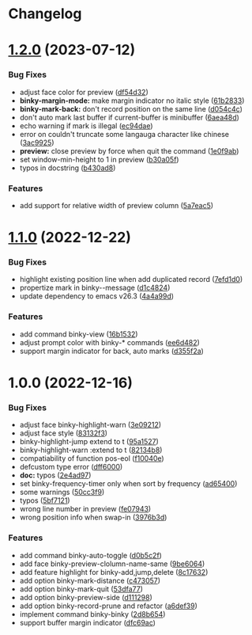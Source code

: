 # Changelog
# [1.2.0](https://github.com/liuyinz/binky-mode/compare/v1.1.0...v1.2.0) (2023-07-12)


### Bug Fixes

* adjust face color for preview ([df54d32](https://github.com/liuyinz/binky-mode/commit/df54d3231c950cc074fb7dab54b129d03434d7e7))
* **binky-margin-mode:** make margin indicator no italic style ([61b2833](https://github.com/liuyinz/binky-mode/commit/61b2833d62c67aadb60d7eaeffc92291ab5ba3d3))
* **binky-mark-back:** don't record position on the same line ([d054c4c](https://github.com/liuyinz/binky-mode/commit/d054c4ca27de70988836c6816d4788894a890210))
* don't auto mark last buffer if current-buffer is minibuffer ([6aea48d](https://github.com/liuyinz/binky-mode/commit/6aea48d587b2c378c8ba3f0483b9b93120816c82))
* echo warning if mark is illegal ([ec94dae](https://github.com/liuyinz/binky-mode/commit/ec94dae9779825487c3bb2c145dc43a2369b01d2))
* error on couldn't truncate some langauga character like chinese ([3ac9925](https://github.com/liuyinz/binky-mode/commit/3ac99256cfaa8fb335ea86d1615eb21a9d09473a))
* **preview:** close preview by force when quit the command ([1e0f9ab](https://github.com/liuyinz/binky-mode/commit/1e0f9abae41fa1773ee2b1f1275ea687e4f0a045))
* set window-min-height to 1 in preview ([b30a05f](https://github.com/liuyinz/binky-mode/commit/b30a05f67a3c725f4257378de081b5d6fafde999))
* typos in docstring ([b430ad8](https://github.com/liuyinz/binky-mode/commit/b430ad8b6bcc03830cd910d0540e149f68780cf8))


### Features

* add support for relative width of preview column ([5a7eac5](https://github.com/liuyinz/binky-mode/commit/5a7eac5e7dbfe003217e563be11eb62d5c7a354a))



# [1.1.0](https://github.com/liuyinz/binky-mode/compare/v1.0.0...v1.1.0) (2022-12-22)


### Bug Fixes

* highlight existing position line when add duplicated record ([7efd1d0](https://github.com/liuyinz/binky-mode/commit/7efd1d0b74fbe3bd8e2158e8a317f7684a273af4))
* propertize mark in binky--message ([d1c4824](https://github.com/liuyinz/binky-mode/commit/d1c4824bee793cabe1515e66187cc08463813b26))
* update dependency to emacs v26.3 ([4a4a99d](https://github.com/liuyinz/binky-mode/commit/4a4a99dbc2ae6b37e88dcafa6b4a06ead7b47ab4))


### Features

* add command binky-view ([16b1532](https://github.com/liuyinz/binky-mode/commit/16b1532d025666d863322b22cdabf76530bc8b13))
* adjust prompt color with binky-* commands ([ee6d482](https://github.com/liuyinz/binky-mode/commit/ee6d482e9a27ce1721ef3b716aa76de714b7c665))
* support margin indicator for back, auto marks ([d355f2a](https://github.com/liuyinz/binky-mode/commit/d355f2ad289ff1ca5b0d5cb0a52da4a036045f47))



# 1.0.0 (2022-12-16)


### Bug Fixes

* adjust face binky-highlight-warn ([3e09212](https://github.com/liuyinz/binky-mode/commit/3e0921216ed36b3e27b005f3e85b64bd893f3952))
* adjust face style ([83132f3](https://github.com/liuyinz/binky-mode/commit/83132f34eeebd8f54d620684b6b4da2a73a6e2cf))
* binky-highlight-jump extend to t ([95a1527](https://github.com/liuyinz/binky-mode/commit/95a15274deff19ddbca59fe661c74e34973f07a9))
* binky-highlight-warn :extend to t ([82134b8](https://github.com/liuyinz/binky-mode/commit/82134b8916c9744ddc108812aafe30d3ae9364dd))
* compatiability of function pos-eol ([f10040e](https://github.com/liuyinz/binky-mode/commit/f10040ef3fb7b67f49f287b4d7401a6caa79e7be))
* defcustom type error ([dff6000](https://github.com/liuyinz/binky-mode/commit/dff6000e61c52291a2205c7acee65fe504d4ec1f))
* **doc:** typos ([2e4ad97](https://github.com/liuyinz/binky-mode/commit/2e4ad970d91c80bdefcfd977e2e33857ddb874c3))
* set binky-frequency-timer only when sort by frequency ([ad65400](https://github.com/liuyinz/binky-mode/commit/ad65400f8bb2c62dbb4ab15c2a685490b9efb226))
* some warnings ([50cc3f9](https://github.com/liuyinz/binky-mode/commit/50cc3f9bd16d4b32d71ba37f1f9e97eae83db781))
* typos ([5bf7121](https://github.com/liuyinz/binky-mode/commit/5bf7121973db5a27136e59ab30155ecb07036a22))
* wrong line number in preview ([fe07943](https://github.com/liuyinz/binky-mode/commit/fe079431e2ea8faa98b4d1389077192a5f5dc261))
* wrong position info when swap-in ([3976b3d](https://github.com/liuyinz/binky-mode/commit/3976b3daf716611e39afde2ad2d8bf9b3d91f7d0))


### Features

* add command binky-auto-toggle ([d0b5c2f](https://github.com/liuyinz/binky-mode/commit/d0b5c2f3b33482621ccc2aab712192678e7f3c34))
* add face binky-preview-clolumn-name-same ([9be6064](https://github.com/liuyinz/binky-mode/commit/9be606483454bf80b80f086afaa55a170461f0d1))
* add feature highlight for binky-add,jump,delete ([8c17632](https://github.com/liuyinz/binky-mode/commit/8c176327ba39e2f1723a34285bbc94a31e914f62))
* add option binky-mark-distance ([c473057](https://github.com/liuyinz/binky-mode/commit/c473057e00db9d16d285ddbfd53c0bae20d5d8f3))
* add option binky-mark-quit ([53dfa77](https://github.com/liuyinz/binky-mode/commit/53dfa77655bbd4c6f5764e25ac25c5d861dd5311))
* add option binky-preview-side ([d111298](https://github.com/liuyinz/binky-mode/commit/d111298291ff3a7d3ea291d65fab49f7f50f8d35))
* add option binky-record-prune and refactor ([a6def39](https://github.com/liuyinz/binky-mode/commit/a6def392a71d2b56d117a3c6ef6511a65c0a538a))
* implement command binky-binky ([2d8b654](https://github.com/liuyinz/binky-mode/commit/2d8b6546fd4cd17d0271d46c6a35c59c3b02339b))
* support buffer margin indicator ([dfc69ac](https://github.com/liuyinz/binky-mode/commit/dfc69ac6a5d451b6990b600e32ffd259f5873a51))
